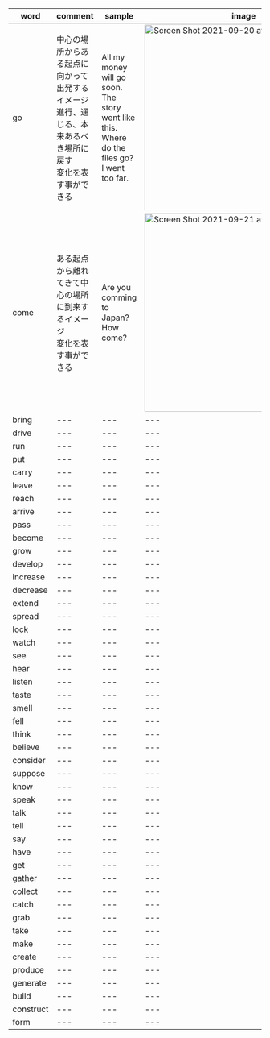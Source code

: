 |word|comment|sample|image|
|---|---|---|---|
|go|中心の場所からある起点に向かって出発するイメージ<br>進行、通じる、本来あるべき場所に戻す<br>変化を表す事ができる|All my money will go soon.<br>The story went like this.<br>Where do the files go?<br>I went too far.|<img width="369" alt="Screen Shot 2021-09-20 at 21 20 41" src="https://user-images.githubusercontent.com/22611735/134001483-e63022d5-f823-4042-9df4-35131403e485.png">|
|come|ある起点から離れてきて中心の場所に到来するイメージ<br>変化を表す事ができる|Are you comming to Japan?<br>How come?|<img width="394" alt="Screen Shot 2021-09-21 at 6 41 01" src="https://user-images.githubusercontent.com/22611735/134079674-3ca0ca9f-3372-46b9-8a2c-d525cfe72a86.png">|
|bring|---|---|---|
|drive|---|---|---|
|run|---|---|---|
|put|---|---|---|
|carry|---|---|---|
|leave|---|---|---|
|reach|---|---|---|
|arrive|---|---|---|
|pass|---|---|---|
|become|---|---|---|
|grow|---|---|---|
|develop|---|---|---|
|increase|---|---|---|
|decrease|---|---|---|
|extend|---|---|---|
|spread|---|---|---|
|lock|---|---|---|
|watch|---|---|---|
|see|---|---|---|
|hear|---|---|---|
|listen|---|---|---|
|taste|---|---|---|
|smell|---|---|---|
|fell|---|---|---|
|think|---|---|---|
|believe|---|---|---|
|consider|---|---|---|
|suppose|---|---|---|
|know|---|---|---|
|speak|---|---|---|
|talk|---|---|---|
|tell|---|---|---|
|say|---|---|---|
|have|---|---|---|
|get|---|---|---|
|gather|---|---|---|
|collect|---|---|---|
|catch|---|---|---|
|grab|---|---|---|
|take|---|---|---|
|make|---|---|---|
|create|---|---|---|
|produce|---|---|---|
|generate|---|---|---|
|build|---|---|---|
|construct|---|---|---|
|form|---|---|---|




